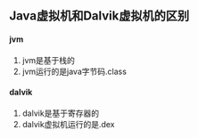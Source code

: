## Java虚拟机和Dalvik虚拟机的区别
#### jvm
1. jvm是基于栈的
2. jvm运行的是java字节码.class

#### dalvik
1. dalvik是基于寄存器的
2. dalvik虚拟机运行的是.dex